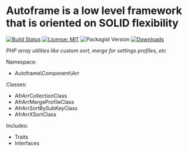 # Autoframe is a low level framework that is oriented on SOLID flexibility

[![Build Status](https://github.com/autoframe/components-exception/workflows/PHPUnit-tests/badge.svg?branch=main)](https://github.com/components-exception/actions?query=branch:main)
[![License: MIT](https://img.shields.io/badge/License-MIT-green.svg)](https://opensource.org/licenses/MIT)
![Packagist Version](https://img.shields.io/packagist/v/autoframe/components-exception?label=packagist%20stable)
[![Downloads](https://img.shields.io/packagist/dm/autoframe/components-exception.svg)](https://packagist.org/packages/autoframe/components-exception)

*PHP array utilities like custom sort, merge for settings profiles, etc*

Namespace:
- Autoframe\\Component\\Arr

Classes:
- AfrArrCollectionClass
- AfrArrMergeProfileClass
- AfrArrSortBySubKeyClass
- AfrArrXSortClass

Includes:
- Traits
- Interfaces